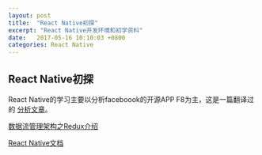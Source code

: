 ```yaml
---
layout: post 
title:  "React Native初探"
excerpt: "React Native开发环境和初学资料"
date:   2017-05-16 10:10:03 +0800
categories: React Native
---
```


## React Native初探

React Native的学习主要以分析faceboook的开源APP F8为主，这是一篇翻译过的
[分析文章](https://f8-app.liaohuqiu.net/tutorials/building-the-f8-app/planning/)。

[数据流管理架构之Redux介绍](http://www.alloyteam.com/2015/09/react-redux/)

[React Native文档](http://reactnative.cn/docs/0.44/)




